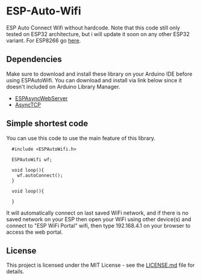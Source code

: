 # ESP-Auto-Wifi

ESP Auto Connect Wifi without hardcode. Note that this code still only tested on ESP32 architecture, but i will update it soon on any other ESP32 variant. For ESP8266 go [here](https://github.com/aliffathoni/ESP8266AutoWifi).

## Dependencies

Make sure to download and install these library on your Arduino IDE before using ESPAutoWifi. You can download and install via link below since it doesn't included on Arduino Library Manager.

 - [ESPAsyncWebServer](https://github.com/me-no-dev/ESPAsyncWebServer)
 - [AsyncTCP](https://github.com/me-no-dev/AsyncTCP)


## Simple shortest code

You can use this code to use the main feature of this library.

```
  #include <ESPAutoWifi.h>

  ESPAutoWifi wf;

  void loop(){
    wf.autoConnect();
  }

  void loop(){

  }
```

It will automatically connect on last saved WiFi network, and if there is no saved network on your ESP then open your WiFi using other device(s) and connect to "ESP WiFi Portal" wifi, then type 192.168.4.1 on your browser to access the web portal.

## License

This project is licensed under the MIT License - see the [LICENSE.md](LICENSE) file for details.